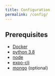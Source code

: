 ```yaml
---
title: Configuration
permalink: /config/
---
```


## Prerequisites

- [Docker](https://docs.docker.com/get-docker/)
- [python 3.8](https://www.python.org/downloads/) 
- [node](https://nodejs.org/en/download/)
- [expo-cli](https://docs.expo.io/get-started/installation/)
- [mongo](https://www.mongodb.com/try/download/community)  (optional)

